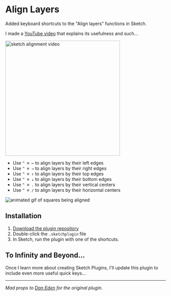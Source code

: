 # Align Layers
Added keyboard shortcuts to the "Align layers" functions in
Sketch.

I made a [YouTube video](https://www.youtube.com/watch?v=Wk5pYsy4OEE) that explains its usefulness and such...

<a href="https://www.youtube.com/watch?v=Wk5pYsy4OEE"><img src="https://d3vv6lp55qjaqc.cloudfront.net/items/3K3t0C1m382e0i2f2K0Y/youtube-thumb.png" alt="sketch alignment video" width="360" /></a>

- Use `^ ⌘ ←` to align layers by their left edges
- Use `^ ⌘ →` to align layers by their right edges
- Use `^ ⌘ ↑` to align layers by their top edges
- Use `^ ⌘ ↓` to align layers by their bottom edges
- Use `^ ⌘ .` to align layers by their vertical centers
- Use `^ ⌘ /` to align layers by their horizontal centers

![animated gif of squares being aligned](https://d3vv6lp55qjaqc.cloudfront.net/items/3e3i2R3u1g3V1C1N3W0s/align-objects.gif?X-CloudApp-Visitor-Id=357730&v=7bc6afe5)

## Installation
1. [Download the plugin repository](https://github.com/mds/sketch-shortcuts/archive/master.zip)
2. Double-click the `.sketchplugin` file
3. In Sketch, run the plugin with one of the shortcuts.

## To Infinity and Beyond...
Once I learn more about creating Sketch Plugins, I'll update this plugin to include even more useful quick keys...

---

_Mad props to [Dan Eden](http://twitter.com/_dte) for the original plugin._
